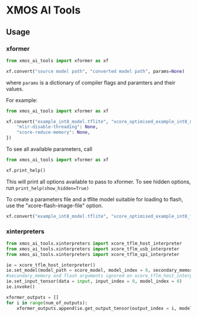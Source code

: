 # XMOS AI Tools

## Usage

### xformer
```python
from xmos_ai_tools import xformer as xf

xf.convert("source model path", "converted model path", params=None)
```
where `params` is a dictionary of compiler flags and paramters and their values.

For example:
```python
from xmos_ai_tools import xformer as xf

xf.convert("example_int8_model.tflite", "xcore_optimised_example_int8_model.tflite", {
    "mlir-disable-threading": None,
    "xcore-reduce-memory": None,
})
```

To see all available parameters, call
```python
from xmos_ai_tools import xformer as xf

xf.print_help()
```
This will print all options available to pass to xformer. To see hidden options, run `print_help(show_hidden=True)`

To create a parameters file and a tflite model suitable for loading to flash, use the "xcore-flash-image-file" option.
```python
xf.convert("example_int8_model.tflite", "xcore_optimised_example_int8_flash_model.tflite", params={"xcore-flash-image-file ": "./xcore_params.params"})
```

### xinterpreters
```python
from xmos_ai_tools.xinterpreters import xcore_tflm_host_interpreter
from xmos_ai_tools.xinterpreters import xcore_tflm_usb_interpreter
from xmos_ai_tools.xinterpreters import xcore_tflm_spi_interpreter

ie = xcore_tflm_host_interpreter()
ie.set_model(model_path = xcore_model, model_index = 0, secondary_memory = False, flash = False)
#secondary_memory and flash arguments ignored on xcore_tflm_host_interpreter
ie.set_input_tensor(data = input, input_index = 0, model_index = 0)
ie.invoke()

xformer_outputs = []
for i in range(num_of_outputs):
    xformer_outputs.append(ie.get_output_tensor(output_index = i, model_index = 0))
```
